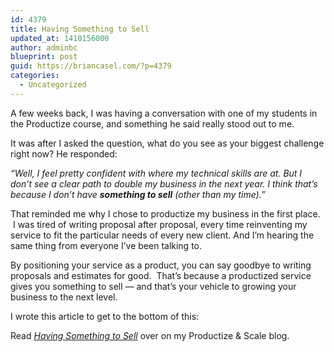 ```yaml
---
id: 4379
title: Having Something to Sell
updated_at: 1410156000
author: adminbc
blueprint: post
guid: https://briancasel.com/?p=4379
categories:
  - Uncategorized
---
```

A few weeks back, I was having a conversation with one of my students in the Productize course, and something he said really stood out to me.

It was after I asked the question, what do you see as your biggest challenge right now? He responded:

_&#8220;Well, I feel pretty confident with where my technical skills are at. But I don&#8217;t see a clear path to double my business in the next year. I think that&#8217;s because I don&#8217;t have **something to sell** (other than my time).&#8221;_

That reminded me why I chose to productize my business in the first place.  I was tired of writing proposal after proposal, every time reinventing my service to fit the particular needs of every new client. And I&#8217;m hearing the same thing from everyone I&#8217;ve been talking to.

By positioning your service as a product, you can say goodbye to writing proposals and estimates for good.  That&#8217;s because a productized service gives you something to sell — and that&#8217;s your vehicle to growing your business to the next level.

I wrote this article to get to the bottom of this:

Read <a href="https://productizeandscale.com/something-to-sell/" target="_blank" rel="noopener"><em>Having Something to Sell</em></a> over on my Productize & Scale blog.